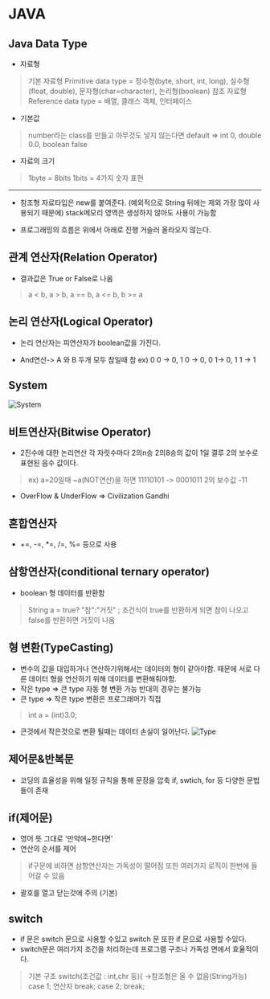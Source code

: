 JAVA
===================

Java Data Type
--------------------

+ 자료형
>기본 자료형 Primitive data type
= 정수형(byte, short, int, long), 실수형(float, double), 문자형(char=character), 논리형(boolean)
>참조 자료형 Reference data type
= 배열, 클래스 객체, 인터페이스

+ 기본값
>number라는 class를 만들고 아무것도 넣지 않는다면
default => int 0, double 0.0, boolean false

+ 자료의 크기
>1byte = 8bits 
>1bits = 4가지 숫자 표현

***

+ 참조형 자료타입은 new를 붙여준다. (예외적으로 String 뒤에는 제외 가장 많이 사용되기 때문에)
stack메모리 영역은 생성하지 않아도 사용이 가능함

+ 프로그래밍의 흐름은 위에서 아래로 진행 거슬러 올라오지 않는다.


관계 연산자(Relation Operator)
--------------------------------

+ 결과값은 True or False로 나옴
> a < b, a > b, a == b, a <= b, b >= a


논리 연산자(Logical Operator)
-----------------------------

+ 논리 연산자는 피연산자가 boolean값을 가진다.

+ And연산-> A 와 B 두개 모두 참일때 참
ex) 0 0 -> 0, 1 0 -> 0, 0 1-> 0, 1 1 -> 1


System
------------------------

![System](https://javainterviewpoint-7ac9.kxcdn.com/wp-content/uploads/2016/01/JVM-Architecture.png)


비트연산자(Bitwise Operator)
------------------------

+ 2진수에 대한 논리연산 각 자릿수마다 2의n승 2의8승의 값이 1일 결루 2의 보수로 표현된 음수 값이다.
> ex) a=20일때 ~a(NOT연산)을 하면 11110101 -> 0001011 2의 보수값 -11

+ OverFlow & UnderFlow => Civilization Gandhi 


혼합연산자
------------------

+ +=, -=, *=, /=, %= 등으로 사용


삼항연산자(conditional ternary operator)
-------------------

+ boolean 형 데이터를 반환함
> String a = true? "참":"거짓" ; 조건식이 true를 반환하게 되면 참이 나오고 false를 반환하면 거짓이 나옴


형 변환(TypeCasting)
--------------------------

+ 변수의 값을 대입하거나 연산하기위해서는 데이터의 형이 같아야함. 때문에 서로 다른 데이터 형을 연산하기 위해 데이터를 변환해줘야함.
+ 작은 type => 큰 type 자동 형 변환 가능 반대의 경우는 불가능
+ 큰 type => 작은 type 변환은 프로그래머가 직접 
> int a = (int)3.0;
+ 큰것에서 작은것으로 변환 될때는 데이터 손실이 일어난다.
![Type](http://cfs2.tistory.com/upload_control/download.blog?fhandle=YmxvZzg3MzAxQGZzMi50aXN0b3J5LmNvbTovYXR0YWNoLzQvNDE4LmdpZg%3D%3D)


제어문&반복문
--------------------------

+ 코딩의 효율성을 위해 일정 규칙을 통해 문장을 압축 if, swtich, for 등 다양한 문법들이 존재


if(제어문)
--------------------------

+ 영어 뜻 그대로 '만약에~한다면'
+ 연산의 순서를 제어 
> if구문에 비하면 삼항연산자는 가독성이 떨어짐 또한 여러가지 로직이 한번에 들어갈 수 있음
+ 괄호를 열고 닫는것에 주의 (기본)


switch
---------------------------
+ if 문은 switch 문으로 사용할 수있고 switch 문 또한 if 문으로 사용할 수있다.
+ switch문은 여러가지 조건을 처리하는데 프로그램 구조나 가독성 면에서 효율적이다.
> 기본 구조
> switch(조건값 : int,chr 등){ ->참조형은 올 수 없음(String가능)
      case 1; 연산자
        break;
      case 2;
        break;
